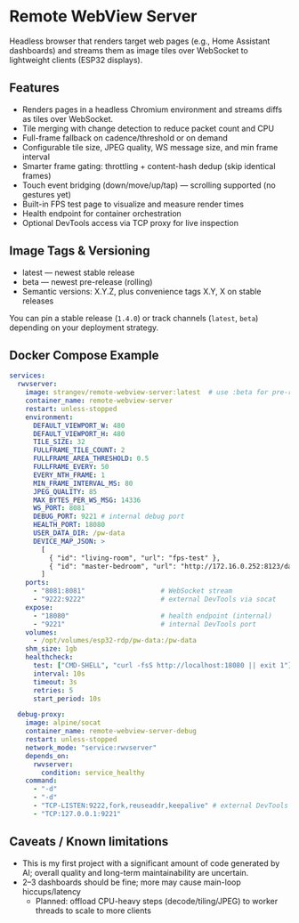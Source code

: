 # Remote WebView Server

Headless browser that renders target web pages (e.g., Home Assistant dashboards) and streams them as image tiles over WebSocket to lightweight clients (ESP32 displays).

## Features

- Renders pages in a headless Chromium environment and streams diffs as tiles over WebSocket.
- Tile merging with change detection to reduce packet count and CPU
- Full-frame fallback on cadence/threshold or on demand
- Configurable tile size, JPEG quality, WS message size, and min frame interval
- Smarter frame gating: throttling + content-hash dedup (skip identical frames)
- Touch event bridging (down/move/up/tap) — scrolling supported (no gestures yet)
- Built-in FPS test page to visualize and measure render times
- Health endpoint for container orchestration
- Optional DevTools access via TCP proxy for live inspection

## Image Tags & Versioning

- latest — newest stable release
- beta — newest pre-release (rolling)
- Semantic versions: X.Y.Z, plus convenience tags X.Y, X on stable releases

You can pin a stable release (`1.4.0`) or track channels (`latest`, `beta`) depending on your deployment strategy.

## Docker Compose Example

```yaml
services:
  rwvserver:
    image: strangev/remote-webview-server:latest  # use :beta for pre-release
    container_name: remote-webview-server
    restart: unless-stopped
    environment:
      DEFAULT_VIEWPORT_W: 480
      DEFAULT_VIEWPORT_H: 480
      TILE_SIZE: 32
      FULLFRAME_TILE_COUNT: 2
      FULLFRAME_AREA_THRESHOLD: 0.5
      FULLFRAME_EVERY: 50
      EVERY_NTH_FRAME: 1
      MIN_FRAME_INTERVAL_MS: 80
      JPEG_QUALITY: 85
      MAX_BYTES_PER_WS_MSG: 14336
      WS_PORT: 8081
      DEBUG_PORT: 9221 # internal debug port
      HEALTH_PORT: 18080
      USER_DATA_DIR: /pw-data
      DEVICE_MAP_JSON: >
        [
          { "id": "living-room", "url": "fps-test" },
          { "id": "master-bedroom", "url": "http://172.16.0.252:8123/dashboard-mobile/1" }
        ]
    ports:
      - "8081:8081"                   # WebSocket stream
      - "9222:9222"                   # external DevTools via socat
    expose:
      - "18080"                       # health endpoint (internal)
      - "9221"                        # internal DevTools port
    volumes:
      - /opt/volumes/esp32-rdp/pw-data:/pw-data
    shm_size: 1gb
    healthcheck:
      test: ["CMD-SHELL", "curl -fsS http://localhost:18080 || exit 1"]
      interval: 10s
      timeout: 3s
      retries: 5
      start_period: 10s

  debug-proxy:
    image: alpine/socat
    container_name: remote-webview-server-debug
    restart: unless-stopped
    network_mode: "service:rwvserver"
    depends_on:
      rwvserver:
        condition: service_healthy
    command:
      - "-d"
      - "-d"
      - "TCP-LISTEN:9222,fork,reuseaddr,keepalive" # external DevTools port
      - "TCP:127.0.0.1:9221"
```

## Caveats / Known limitations

- This is my first project with a significant amount of code generated by AI; overall quality and long-term maintainability are uncertain.
- 2–3 dashboards should be fine; more may cause main-loop hiccups/latency
  - Planned: offload CPU-heavy steps (decode/tiling/JPEG) to worker threads to scale to more clients

